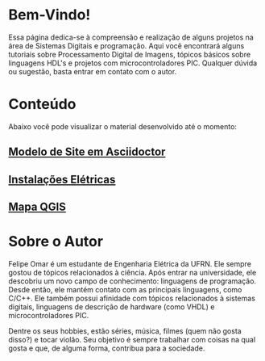 # Bem-Vindo!
Essa página dedica-se à compreensão e realização de alguns projetos na área de Sistemas Digitais e programação. Aqui você encontrará alguns tutoriais sobre Processamento Digital de Imagens, tópicos básicos sobre linguagens HDL's e projetos com microcontroladores PIC. Qualquer dúvida ou sugestão, basta entrar em contato com o autor.


# Conteúdo
Abaixo você pode visualizar o material desenvolvido até o momento:

## [Modelo de Site em Asciidoctor](modelo_base/site/site.html)

## [Instalações Elétricas](instalacoes_eletricas/instalacoes.html)

## [Mapa QGIS](qgis2web_2019_08_26-21_44_55_661350/index.html)

# Sobre o Autor
Felipe Omar é um estudante de Engenharia Elétrica da UFRN. Ele sempre gostou de tópicos relacionados à ciência. Após entrar na universidade, ele descobriu um novo campo de conhecimento: linguagens de programação. Desde então, ele mantém contato com as principais linguagens, como C/C++. Ele também possui afinidade com tópicos relacionados à sistemas digitais, linguagens de descrição de hardware (como VHDL) e microcontroladores PIC.

Dentre os seus hobbies, estão séries, música, filmes (quem não gosta disso?) e tocar violão. Seu objetivo é sempre trabalhar com coisas na qual gosta e que, de alguma forma, contribua para a sociedade.





